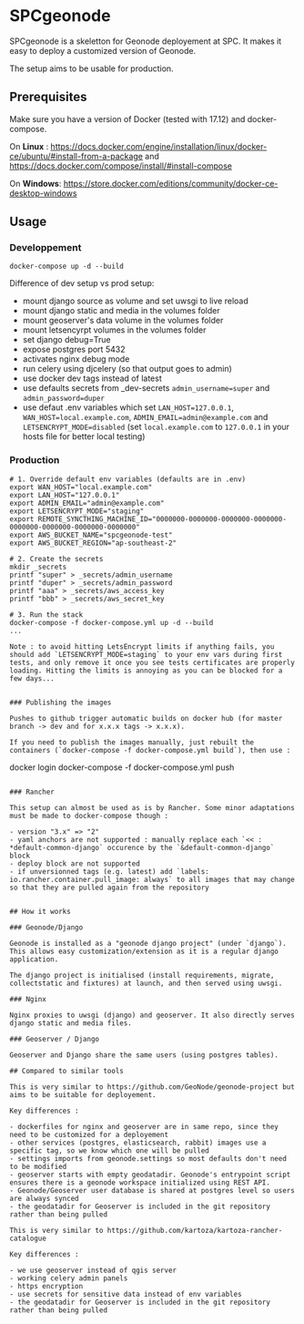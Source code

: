 # SPCgeonode

SPCgeonode is a skeletton for Geonode deployement at SPC. It makes it easy to deploy a customized version of Geonode.

The setup aims to be usable for production.

## Prerequisites

Make sure you have a version of Docker (tested with 17.12) and docker-compose.

On **Linux** : https://docs.docker.com/engine/installation/linux/docker-ce/ubuntu/#install-from-a-package and https://docs.docker.com/compose/install/#install-compose

On **Windows**: https://store.docker.com/editions/community/docker-ce-desktop-windows


## Usage

### Developpement

```
docker-compose up -d --build
```

Difference of dev setup vs prod setup:

- mount django source as volume and set uwsgi to live reload
- mount django static and media in the volumes folder
- mount geoserver's data volume in the volumes folder
- mount letsencyrpt volumes in the volumes folder
- set django debug=True
- expose postgres port 5432
- activates nginx debug mode
- run celery using djcelery (so that output goes to admin) 
- use docker dev tags instead of latest
- use defaults secrets from _dev-secrets `admin_username=super` and `admin_password=duper`
- use defaut .env variables which set `LAN_HOST=127.0.0.1`, `WAN_HOST=local.example.com`, `ADMIN_EMAIL=admin@example.com` and `LETSENCRYPT_MODE=disabled` (set `local.example.com` to `127.0.0.1` in your hosts file for better local testing)


### Production

```
# 1. Override default env variables (defaults are in .env)
export WAN_HOST="local.example.com"
export LAN_HOST="127.0.0.1"
export ADMIN_EMAIL="admin@example.com"
export LETSENCRYPT_MODE="staging"
export REMOTE_SYNCTHING_MACHINE_ID="0000000-0000000-0000000-0000000-0000000-0000000-0000000-0000000"
export AWS_BUCKET_NAME="spcgeonode-test"
export AWS_BUCKET_REGION="ap-southeast-2"

# 2. Create the secrets
mkdir _secrets
printf "super" > _secrets/admin_username
printf "duper" > _secrets/admin_password
printf "aaa" > _secrets/aws_access_key
printf "bbb" > _secrets/aws_secret_key

# 3. Run the stack
docker-compose -f docker-compose.yml up -d --build
...

Note : to avoid hitting LetsEncrypt limits if anything fails, you should add `LETSENCRYPT_MODE=staging` to your env vars during first tests, and only remove it once you see tests certificates are properly loading. Hitting the limits is annoying as you can be blocked for a few days...


### Publishing the images

Pushes to github trigger automatic builds on docker hub (for master branch -> dev and for x.x.x tags -> x.x.x).

If you need to publish the images manually, just rebuilt the containers (`docker-compose -f docker-compose.yml build`), then use :

```
docker login
docker-compose -f docker-compose.yml push
```

### Rancher

This setup can almost be used as is by Rancher. Some minor adaptations must be made to docker-compose though : 

- version "3.x" => "2"
- yaml anchors are not supported : manually replace each `<< : *default-common-django` occurence by the `&default-common-django` block
- deploy block are not supported
- if unversionned tags (e.g. latest) add `labels: io.rancher.container.pull_image: always` to all images that may change so that they are pulled again from the repository


## How it works

### Geonode/Django

Geonode is installed as a "geonode django project" (under `django`). This allows easy customization/extension as it is a regular django application.

The django project is initialised (install requirements, migrate, collectstatic and fixtures) at launch, and then served using uwsgi.

### Nginx

Nginx proxies to uwsgi (django) and geoserver. It also directly serves django static and media files.

### Geoserver / Django

Geoserver and Django share the same users (using postgres tables).

## Compared to similar tools

This is very similar to https://github.com/GeoNode/geonode-project but aims to be suitable for deployement.

Key differences :

- dockerfiles for nginx and geoserver are in same repo, since they need to be customized for a deployement
- other services (postgres, elasticsearch, rabbit) images use a specific tag, so we know which one will be pulled 
- settings imports from geonode.settings so most defaults don't need to be modified
- geoserver starts with empty geodatadir. Geonode's entrypoint script ensures there is a geonode workspace initialized using REST API. 
- Geonode/Geoserver user database is shared at postgres level so users are always synced
- the geodatadir for Geoserver is included in the git repository rather than being pulled

This is very similar to https://github.com/kartoza/kartoza-rancher-catalogue

Key differences :

- we use geoserver instead of qgis server
- working celery admin panels
- https encryption
- use secrets for sensitive data instead of env variables
- the geodatadir for Geoserver is included in the git repository rather than being pulled
